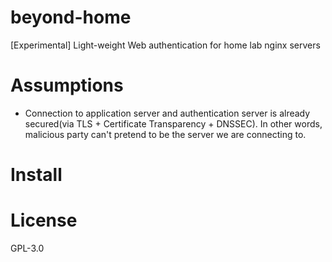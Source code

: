 beyond-home
===
\[Experimental\] Light-weight Web authentication for home lab nginx servers

# Assumptions

* Connection to application server and authentication server is already secured(via TLS + Certificate Transparency +  DNSSEC). In other words, malicious party can't pretend to be the server we are connecting to.


# Install

# License
GPL-3.0

